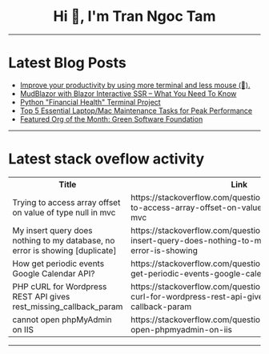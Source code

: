 <h1 align="center">Hi 👋, I'm Tran Ngoc Tam</h1>

---

# Latest Blog Posts 
<!-- BLOG-POST-LIST:START -->
- [Improve your productivity by using more terminal and less mouse &lpar;🚀&rpar;.](https://dev.to/ticha/improve-your-productivity-by-using-more-terminal-and-less-mouse--259n)
- [MudBlazor with Blazor Interactive SSR – What You Need To Know](https://dev.to/devleader/mudblazor-with-blazor-interactive-ssr-what-you-need-to-know-28i9)
- [Python &quot;Financial Health&quot; Terminal Project](https://dev.to/alejohenaoe/python-financial-health-terminal-project-315i)
- [Top 5 Essential Laptop/Mac Maintenance Tasks for Peak Performance](https://dev.to/apoorvtomar/top-5-essential-laptopmac-maintenance-tasks-for-peak-performance-315m)
- [Featured Org of the Month: Green Software Foundation](https://dev.to/devteam/featured-org-of-the-month-green-software-foundation-41a3)
<!-- BLOG-POST-LIST:END -->

---

# Latest stack oveflow activity
<table>
  <tr><th>Title</th><th>Link</th></tr>
  <!-- STACKOVERFLOW:START --><tr><td>Trying to access array offset on value of type null in mvc</td><td>https://stackoverflow.com/questions/78414727/trying-to-access-array-offset-on-value-of-type-null-in-mvc</td></tr><tr><td>My insert query does nothing to my database, no error is showing [duplicate]</td><td>https://stackoverflow.com/questions/78414693/my-insert-query-does-nothing-to-my-database-no-error-is-showing</td></tr><tr><td>How get periodic events Google Calendar API?</td><td>https://stackoverflow.com/questions/78414669/how-get-periodic-events-google-calendar-api</td></tr><tr><td>PHP cURL for Wordpress REST API gives rest_missing_callback_param</td><td>https://stackoverflow.com/questions/78414627/php-curl-for-wordpress-rest-api-gives-rest-missing-callback-param</td></tr><tr><td>cannot open phpMyAdmin on IIS</td><td>https://stackoverflow.com/questions/78414565/cannot-open-phpmyadmin-on-iis</td></tr><!-- STACKOVERFLOW:END -->
</table>

---


